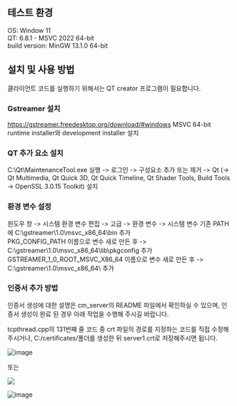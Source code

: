 ## 테스트 환경
OS: Window 11  
QT: 6.8.1 - MSVC 2022 64-bit  
build version: MinGW 13.1.0 64-bit

## 설치 및 사용 방법
클라이언트 코드를 실행하기 위해서는 QT creator 프로그램이 필요합니다. 
### Gstreamer 설치
https://gstreamer.freedesktop.org/download/#windows MSVC 64-bit runtime installer와 development installer 설치
### QT 추가 요소 설치
C:\Qt\MaintenanceTool.exe 실행 -> 로그인 -> 구성요소 추가 또는 제거 -> Qt (-> Qt Multimedia, Qt Quick 3D, Qt Quick Timeline, Qt Shader Tools, Build Tools -> OpenSSL 3.0.15 Toolkit) 설치
### 환경 변수 설정
윈도우 창 -> 시스템 환경 변수 편집 -> 고급 -> 환경 변수 -> 시스템 변수 
기존 PATH에 C:\gstreamer\1.0\msvc_x86_64\bin 추가  
PKG_CONFIG_PATH 이름으로 변수 새로 만든 후 -> C:\gstreamer\1.0\msvc_x86_64\lib\pkgconfig 추가   
GSTREAMER_1_0_ROOT_MSVC_X86_64 이름으로 변수 새로 만든 후 -> C:\gstreamer\1.0\msvc_x86_64\ 추가
### 인증서 추가 방법 
인증서 생성에 대한 설명은 cm_server의 README 파일에서 확인하실 수 있으며, 인증서 생성이 완료 된 경우 아래 작업을 수행해 주시길 바랍니다.  

tcpthread.cpp의 131번째 줄 코드 중 crt 파일의 경로를 지정하는 코드를 직접 수정해 주시거나, C:/certificates/폴더를 생성한 뒤 server1.crt로 저장해주시면 됩니다. 

![image](https://github.com/user-attachments/assets/84efaf70-d6f6-4a70-8c41-339a9589304a)

또는

<img src="https://github.com/user-attachments/assets/12edca2d-9156-4037-bde6-ad5561e8eed9" />

![image](https://github.com/user-attachments/assets/67da6701-38cd-47c8-92bf-f8407267c7a1)
